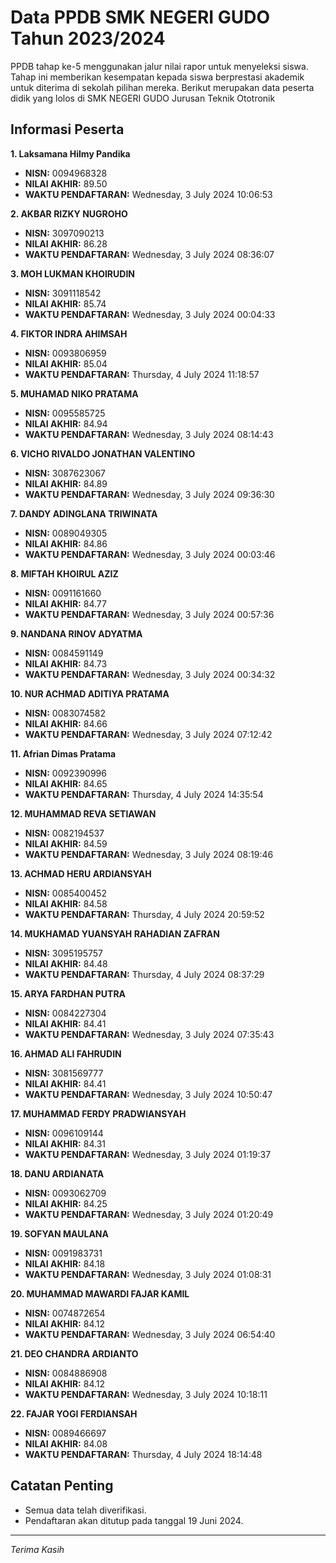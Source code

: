 # Data PPDB SMK NEGERI GUDO Tahun 2023/2024
PPDB tahap ke-5 menggunakan jalur nilai rapor untuk menyeleksi siswa. Tahap ini memberikan kesempatan kepada siswa berprestasi akademik untuk diterima di sekolah pilihan mereka. 
Berikut merupakan data peserta didik yang lolos di SMK NEGERI GUDO Jurusan Teknik Ototronik

## Informasi Peserta 
**1. Laksamana Hilmy Pandika**
- **NISN:** 0094968328
- **NILAI AKHIR:** 89.50
- **WAKTU PENDAFTARAN:** Wednesday, 3 July 2024 10:06:53

**2. AKBAR RIZKY NUGROHO**
- **NISN:** 3097090213
- **NILAI AKHIR:** 86.28
- **WAKTU PENDAFTARAN:** Wednesday, 3 July 2024 08:36:07

**3. MOH LUKMAN KHOIRUDIN**
- **NISN:** 3091118542
- **NILAI AKHIR:** 85.74
- **WAKTU PENDAFTARAN:** Wednesday, 3 July 2024 00:04:33

**4. FIKTOR INDRA AHIMSAH**
- **NISN:** 0093806959
- **NILAI AKHIR:** 85.04
- **WAKTU PENDAFTARAN:** Thursday, 4 July 2024 11:18:57

**5. MUHAMAD NIKO PRATAMA**
- **NISN:** 0095585725
- **NILAI AKHIR:** 84.94
- **WAKTU PENDAFTARAN:** Wednesday, 3 July 2024 08:14:43

**6. VICHO RIVALDO JONATHAN VALENTINO**
- **NISN:** 3087623067
- **NILAI AKHIR:** 84.89
- **WAKTU PENDAFTARAN:** Wednesday, 3 July 2024 09:36:30

**7. DANDY ADINGLANA TRIWINATA**
- **NISN:** 0089049305
- **NILAI AKHIR:** 84.86
- **WAKTU PENDAFTARAN:** Wednesday, 3 July 2024 00:03:46

**8. MIFTAH KHOIRUL AZIZ**
- **NISN:** 0091161660
- **NILAI AKHIR:** 84.77
- **WAKTU PENDAFTARAN:** Wednesday, 3 July 2024 00:57:36

**9. NANDANA RINOV ADYATMA**
- **NISN:** 0084591149
- **NILAI AKHIR:** 84.73
- **WAKTU PENDAFTARAN:** Wednesday, 3 July 2024 00:34:32

**10. NUR ACHMAD ADITIYA PRATAMA**
- **NISN:** 0083074582
- **NILAI AKHIR:** 84.66
- **WAKTU PENDAFTARAN:** Wednesday, 3 July 2024 07:12:42

**11. Afrian Dimas Pratama**
- **NISN:** 0092390996
- **NILAI AKHIR:** 84.65
- **WAKTU PENDAFTARAN:** Thursday, 4 July 2024 14:35:54

**12. MUHAMMAD REVA SETIAWAN**
- **NISN:** 0082194537
- **NILAI AKHIR:** 84.59
- **WAKTU PENDAFTARAN:** Wednesday, 3 July 2024 08:19:46

**13. ACHMAD HERU ARDIANSYAH**
- **NISN:** 0085400452
- **NILAI AKHIR:** 84.58
- **WAKTU PENDAFTARAN:** Thursday, 4 July 2024 20:59:52

**14. MUKHAMAD YUANSYAH RAHADIAN ZAFRAN**
- **NISN:** 3095195757
- **NILAI AKHIR:** 84.48
- **WAKTU PENDAFTARAN:** Thursday, 4 July 2024 08:37:29

**15. ARYA FARDHAN PUTRA**
- **NISN:** 0084227304
- **NILAI AKHIR:** 84.41
- **WAKTU PENDAFTARAN:** Wednesday, 3 July 2024 07:35:43

**16. AHMAD ALI FAHRUDIN**
- **NISN:** 3081569777
- **NILAI AKHIR:** 84.41
- **WAKTU PENDAFTARAN:** Wednesday, 3 July 2024 10:50:47

**17. MUHAMMAD FERDY PRADWIANSYAH**
- **NISN:** 0096109144
- **NILAI AKHIR:** 84.31
- **WAKTU PENDAFTARAN:** Wednesday, 3 July 2024 01:19:37

**18. DANU ARDIANATA**
- **NISN:** 0093062709
- **NILAI AKHIR:** 84.25
- **WAKTU PENDAFTARAN:** Wednesday, 3 July 2024 01:20:49

**19. SOFYAN MAULANA**
- **NISN:** 0091983731
- **NILAI AKHIR:** 84.18
- **WAKTU PENDAFTARAN:** Wednesday, 3 July 2024 01:08:31

**20. MUHAMMAD MAWARDI FAJAR KAMIL**
- **NISN:** 0074872654
- **NILAI AKHIR:** 84.12
- **WAKTU PENDAFTARAN:** Wednesday, 3 July 2024 06:54:40

**21. DEO CHANDRA ARDIANTO**
- **NISN:** 0084886908
- **NILAI AKHIR:** 84.12
- **WAKTU PENDAFTARAN:** Wednesday, 3 July 2024 10:18:11

**22. FAJAR YOGI FERDIANSAH**
- **NISN:** 0089466697
- **NILAI AKHIR:** 84.08
- **WAKTU PENDAFTARAN:** Thursday, 4 July 2024 18:14:48

## Catatan Penting

- Semua data telah diverifikasi.
- Pendaftaran akan ditutup pada tanggal 19 Juni 2024.
---
_Terima Kasih_